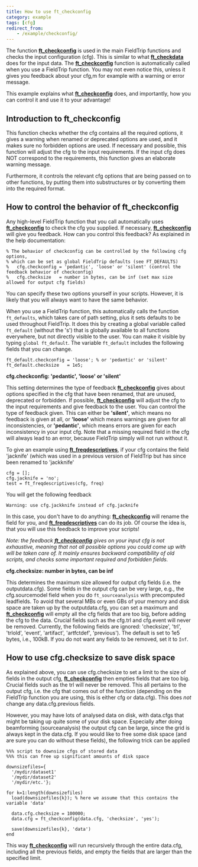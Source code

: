 ```yaml
---
title: How to use ft_checkconfig
category: example
tags: [cfg]
redirect_from:
    - /example/checkconfig/
---
```


The function **[ft_checkconfig](/reference/utilities/ft_checkconfig)** is used in the main FieldTrip functions and checks the input configuration (cfg). This is similar to what **[ft_checkdata](/reference/utilities/ft_checkdata)** does for the input data. The **[ft_checkconfig](/reference/utilities/ft_checkconfig)** function is automatically called when you use a FieldTrip function. You may not even notice this, unless it gives you feedback about your cfg,m for example with a warning or error message.

This example explains what **[ft_checkconfig](/reference/utilities/ft_checkconfig)** does, and importantly, how you can control it and use it to your advantage!

## Introduction to ft_checkconfig

This function checks whether the cfg contains all the required options, it gives a warning when renamed or deprecated options are used, and it makes sure no forbidden options are used. If necessary and possible, this function will adjust the cfg to the input requirements. If the input cfg does NOT correspond to the requirements, this function gives an elaborate warning message.

Furthermore, it controls the relevant cfg options that are being passed on to other functions, by putting them into substructures or by converting them into the required format.

## How to control the behavior of ft_checkconfig

Any high-level FieldTrip function that you call automatically uses **[ft_checkconfig](/reference/utilities/ft_checkconfig)** to check the cfg you supplied. If necessary, **[ft_checkconfig](/reference/utilities/ft_checkconfig)** will give you feedback. How can you control this feedback? As explained in the help documentation:

    % The behavior of checkconfig can be controlled by the following cfg options,
    % which can be set as global FieldTrip defaults (see FT_DEFAULTS)
    %   cfg.checkconfig = 'pedantic', 'loose' or 'silent' (control the feedback behavior of checkconfig)
    %   cfg.checksize   = number in bytes, can be inf (set max size allowed for output cfg fields)

You can specify these two options yourself in your scripts. However, it is likely that you will always want to have the same behavior.

When you use a FieldTrip function, this automatically calls the function `ft_defaults`, which takes care of path setting, plus it sets defaults to be used throughout FieldTrip. It does this by creating a global variable called `ft_default` (without the 's') that is globally available to all functions everywhere, but not directly visible to the user. You can make it visible by typing `global ft_default`. The variable `ft_default` includes the following fields that you can change.

    ft_default.checkconfig = 'loose'; % or 'pedantic' or 'silent'
    ft_default.checksize   = 1e5;

**cfg.checkconfig: 'pedantic', 'loose' or 'silent'**

This setting determines the type of feedback **[ft_checkconfig](/reference/utilities/ft_checkconfig)** gives about options specified in the cfg that have been renamed, that are unused, deprecated or forbidden. If possible, **[ft_checkconfig](/reference/utilities/ft_checkconfig)** will adjust the cfg to the input requirements and give feedback to the user. You can control the type of feedback given. This can either be **'silent'**, which means no feedback is given at all, or **'loose'** which means warnings are given for all inconsistencies, or **'pedantic'**, which means errors are given for each inconsistency in your input cfg. Note that a missing required field in the cfg will always lead to an error, because FieldTrip simply will not run without it.

To give an example using **[ft_freqdescriptives](/reference/ft_freqdescriptives)**, if your cfg contains the field 'jacknife' (which was used in a previous version of FieldTrip but has since been renamed to 'jackknife'

    cfg = [];
    cfg.jacknife = 'no';
    test = ft_freqdescriptives(cfg, freq)

You will get the following feedback

    Warning: use cfg.jackknife instead of cfg.jacknife

In this case, you don't have to do anything: **[ft_checkconfig](/reference/utilities/ft_checkconfig)** will rename the field for you, and **[ft_freqdescriptives](/reference/ft_freqdescriptives)** can do its job. Of course the idea is, that you will use this feedback to improve your scripts!

_Note: the feedback **[ft_checkconfig](/reference/utilities/ft_checkconfig)** gives on your input cfg is not exhaustive, meaning that not all possible options you could come up with will be taken care of. It mainly ensures backward compatibility of old scripts, and checks some important required and forbidden fields._

**cfg.checksize: number in bytes, can be inf**

This determines the maximum size allowed for output cfg fields (i.e. the outputdata.cfg). Some fields in the output cfg can be very large, e.g., the cfg.sourcemodel field when you do `ft_sourceanalysis` with precomputed leadfields. To avoid that several MBs or even GBs of your memory and disk space are taken up by the outputdata.cfg, you can set a maximum and **[ft_checkconfig](/reference/utilities/ft_checkconfig)** will empty all the cfg fields that are too big, before adding the cfg to the data. Crucial fields such as the cfg.trl and cfg.event will never be removed. Currently, the following fields are ignored: 'checksize', 'trl', 'trlold', 'event', 'artifact', 'artfctdef', 'previous'). The default is set to 1e5 bytes, i.e., 100kB. If you do not want any fields to be removed, set it to `Inf`.

## How to use cfg.checksize to save disk space

As explained above, you can use cfg.checksize to set a limit to the size of fields in the output cfg, **[ft_checkconfig](/reference/utilities/ft_checkconfig)** then empties fields that are too big. Crucial fields such as the trl will never be removed. This all pertains to the output cfg, i.e. the cfg that comes out of the function (depending on the FieldTrip function you are using, this is either cfg or data.cfg). This does _not_ change any data.cfg.previous fields.

However, you may have lots of analysed data on disk, with data.cfgs that might be taking up quite some of your disk space. Especially after doing beamforming (sourceanalysis) the output cfg can be large, since the grid is always kept in the data.cfg. If you would like to free some disk space (and are sure you can do without these fields), the following trick can be applied

    %%% script to downsize cfgs of stored data
    %%% this can free up significant amounts of disk space

    downsizefiles={
      '/mydir/dataset1'
      '/mydir/dataset2'
      '/mydir/etc.'};

    for k=1:length(downsizefiles)
      load(downsizefiles{k}); % here we assume that this contains the variable 'data'

      data.cfg.checksize = 100000;
      data.cfg = ft_checkconfig(data.cfg, 'checksize', 'yes');

      save(downsizefiles{k}, 'data')
    end

This way **[ft_checkconfig](/reference/utilities/ft_checkconfig)** will run recursively through the entire data.cfg, including all the previous fields, and empty the fields that are larger than the specified limit.
